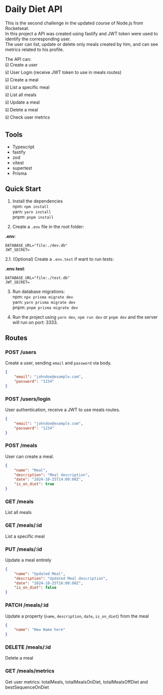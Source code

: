 # Daily Diet API

This is the second challenge in the updated course of Node.js from Rocketseat.<br>
In this project a API was created using fastify and JWT token were used to identify the corresponding user.<br>
The user can list, update or delete only meals created by him, and can see metrics related to his profile. 

The API can:<br>
☑️  Create a user<br>
☑️  User Login (receive JWT token to use in meals routes)<br>
☑️  Create a meal<br>
☑️  List a specific meal<br>
☑️  List all meals<br>
☑️  Update a meal<br>
☑️  Delete a meal<br>
☑️  Check user metrics<br>

## Tools
- Typescript
- fastify
- zod
- vitest
- supertest
- Prisma

## Quick Start
1. Install the dependencies<br>
   npm: `npm install`<br>
   yarn: `yarn install`<br>
   pnpm: `pnpm install`

2. Create a `.env` file in the root folder:<br>

<b>.env</b>:
```env
DATABASE_URL="file:./dev.db"
JWT_SECRET=
```

2.1. (Optional) Create a `.env.test` if want to run tests:<br>

<b>.env.test</b>:
```env
DATABASE_URL="file:./test.db"
JWT_SECRET=
```

3. Run database migrations:<br>
   npm: `npx prisma migrate dev`<br>
   yarn: `yarn prisma migrate dev`<br>
   pnpm: `pnpm prisma migrate dev`

4. Run the project using `yarn dev`, `npm run dev` or `pnpm dev` and the server will run on port: 3333.

## Routes
### POST /users
Create a user, sending `email` and `password` via body.

```json
{
    "email": "johndoe@example.com",
    "password": "1234"
}
```

### POST /users/login
User authentication, receive a JWT to use meals routes.

```json
{
    "email": "johndoe@example.com",
    "password": "1234"
}
```

### POST /meals
User can create a meal.


```json
{
    "name": "Meal",
    "description": "Meal description",
    "date": "2024-10-25T14:00:00Z",
    "is_on_diet": true
}
```

### GET /meals
List all meals

### GET /meals/:id
List a specific meal

### PUT /meals/:id
Update a meal entirely

```json
{
    "name": "Updated Meal",
    "description": "Updated Meal description",
    "date": "2024-10-25T16:00:00Z",
    "is_on_diet": false
}
```

### PATCH /meals/:id
Update a property (`name`, `description`, `date`, `is_on_diet`) from the meal

```json
{
    "name": "New Name here"
}
```

### DELETE /meals/:id
Delete a meal

### GET /meals/metrics
Get user metrics: totalMeals, totalMealsOnDiet, totalMealsOffDiet and bestSequenceOnDiet